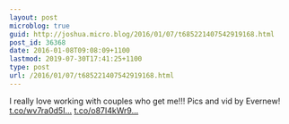 ```yaml
---
layout: post
microblog: true
guid: http://joshua.micro.blog/2016/01/07/t685221407542919168.html
post_id: 36368
date: 2016-01-08T09:08:09+1100
lastmod: 2019-07-30T17:41:25+1100
type: post
url: /2016/01/07/t685221407542919168.html
---
```

I really love working with couples who get me!!! Pics and vid by Evernew! [t.co/wv7ra0d5I...](https://t.co/wv7ra0d5IQ) [t.co/o87I4kWr9...](https://t.co/o87I4kWr98)
